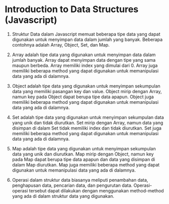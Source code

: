# Introduction to Data Structures (Javascript)

1. Struktur Data dalam Javascript memuat beberapa tipe data yang dapat digunakan untuk menyimpan data dalam jumlah yang banyak. Beberapa contohnya adalah Array, Object, Set, dan Map.

2. Array adalah tipe data yang digunakan untuk menyimpan data dalam jumlah banyak. Array dapat menyimpan data dengan tipe yang sama maupun berbeda. Array memiliki index yang dimulai dari 0. Array juga memiliki beberapa method yang dapat digunakan untuk memanipulasi data yang ada di dalamnya.

3. Object adalah tipe data yang digunakan untuk menyimpan sekumpulan data yang memiliki pasangan key dan value. Object mirip dengan Array, namun key pada Object dapat berupa tipe data apapun. Object juga memiliki beberapa method yang dapat digunakan untuk memanipulasi data yang ada di dalamnya.

4. Set adalah tipe data yang digunakan untuk menyimpan sekumpulan data yang unik dan tidak diurutkan. Set mirip dengan Array, namun data yang disimpan di dalam Set tidak memiliki index dan tidak diurutkan. Set juga memiliki beberapa method yang dapat digunakan untuk memanipulasi data yang ada di dalamnya.

5. Map adalah tipe data yang digunakan untuk menyimpan sekumpulan data yang unik dan diurutkan. Map mirip dengan Object, namun key pada Map dapat berupa tipe data apapun dan data yang disimpan di dalam Map diurutkan. Map juga memiliki beberapa method yang dapat digunakan untuk memanipulasi data yang ada di dalamnya.

6. Operasi dalam struktur data biasanya meliputi penambahan data, penghapusan data, pencarian data, dan pengurutan data. Operasi-operasi tersebut dapat dilakukan dengan menggunakan method-method yang ada di dalam struktur data yang digunakan.